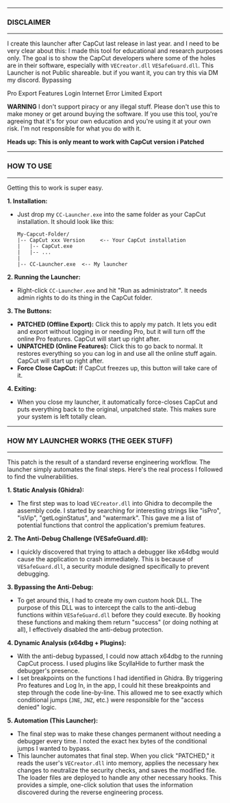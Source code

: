 

---
### **DISCLAIMER**
---
I create this launcher after CapCut last release in last year.
and I need to be very clear about this: I made this tool for educational and research purposes only. The goal is to show the CapCut developers where some of the holes are in their software, especially with `VECreator.dll` `VESafeGuard.dll`.
This Launcher is not Public shareable. but if you want it, you can try this via DM my discord.
Bypassing

Pro Export Features
Login
Internet Error Limited Export


**WARNING**
I don't support piracy or any illegal stuff. Please don't use this to make money or get around buying the software. If you use this tool, you're agreeing that it's for your own education and you're using it at your own risk. I'm not responsible for what you do with it.

**Heads up: This is only meant to work with CapCut version i Patched**

---
### **HOW TO USE**
---

Getting this to work is super easy.

**1. Installation:**
   - Just drop my `CC-Launcher.exe` into the same folder as your CapCut installation. It should look like this:
     ```
     My-Capcut-Folder/
     |-- CapCut xxx Version     <-- Your CapCut installation
     |   |-- CapCut.exe
     |   |-- ...
     |
     |-- CC-Launcher.exe  <-- My launcher
     ```

**2. Running the Launcher:**
   - Right-click `CC-Launcher.exe` and hit "Run as administrator". It needs admin rights to do its thing in the CapCut folder.

**3. The Buttons:**
   - **PATCHED (Offline Export):** Click this to apply my patch. It lets you edit and export without logging in or needing Pro, but it will turn off the online Pro features. CapCut will start up right after.
   - **UNPATCHED (Online Features):** Click this to go back to normal. It restores everything so you can log in and use all the online stuff again. CapCut will start up right after.
   - **Force Close CapCut:** If CapCut freezes up, this button will take care of it.

**4. Exiting:**
   - When you close my launcher, it automatically force-closes CapCut and puts everything back to the original, unpatched state. This makes sure your system is left totally clean.

---
### **HOW MY LAUNCHER WORKS (THE GEEK STUFF)**
---

This patch is the result of a standard reverse engineering workflow. The launcher simply automates the final steps. Here's the real process I followed to find the vulnerabilities.

**1. Static Analysis (Ghidra):**
   - The first step was to load `VECreator.dll` into Ghidra to decompile the assembly code. I started by searching for interesting strings like "isPro", "isVip", "getLoginStatus", and "watermark". This gave me a list of potential functions that control the application's premium features.

**2. The Anti-Debug Challenge (VESafeGuard.dll):**
   - I quickly discovered that trying to attach a debugger like x64dbg would cause the application to crash immediately. This is because of `VESafeGuard.dll`, a security module designed specifically to prevent debugging.

**3. Bypassing the Anti-Debug:**
   - To get around this, I had to create my own custom hook DLL. The purpose of this DLL was to intercept the calls to the anti-debug functions within `VESafeGuard.dll` before they could execute. By hooking these functions and making them return "success" (or doing nothing at all), I effectively disabled the anti-debug protection.

**4. Dynamic Analysis (x64dbg + Plugins):**
   - With the anti-debug bypassed, I could now attach x64dbg to the running CapCut process. I used plugins like ScyllaHide to further mask the debugger's presence.
   - I set breakpoints on the functions I had identified in Ghidra. By triggering Pro features and Log In, in the app, I could hit these breakpoints and step through the code line-by-line. This allowed me to see exactly which conditional jumps (`JNE`, `JNZ`, etc.) were responsible for the "access denied" logic.

**5. Automation (This Launcher):**
   - The final step was to make these changes permanent without needing a debugger every time. I noted the exact hex bytes of the conditional jumps I wanted to bypass.
   - This launcher automates that final step. When you click "PATCHED," it reads the user's `VECreator.dll` into memory, applies the necessary hex changes to neutralize the security checks, and saves the modified file. The loader files are deployed to handle any other necessary hooks. This provides a simple, one-click solution that uses the information discovered during the reverse engineering process.

